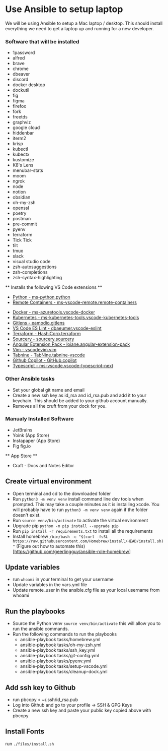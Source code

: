 # Use Ansible to setup laptop

We will be using Ansible to setup a Mac laptop / desktop. This should install everything we need to get a laptop up and running for a new developer.

### Software that will be installed  
* 1password
* alfred
* brave
* chrome
* dbeaver
* discord
* docker desktop
* dockutil
* fig
* figma
* firefox
* fork
* freetds
* graphviz
* google cloud
* hiddenbar
* iterm2
* krisp
* kubectl
* kubectx
* kustomize
* K8's Lens
* menubar-stats
* moom
* ngrok
* node
* notion
* obsidian
* oh-my-zsh
* openssl
* poetry
* postman
* pre-commit
* pyenv
* terraform
* Tick Tick
* tilt
* tmux
* slack
* visual studio code
* zsh-autosuggestions
* zsh-completions
* zsh-syntax-highlighting

** Installs the following VS Code extensions **
* [Python - ms-python.python](https://marketplace.visualstudio.com/items?itemName=ms-python.python)
* [Remote Containers - ms-vscode-remote.remote-containers](https://marketplace.visualstudio.com/items?itemName=ms-vscode-remote.remote-containers)
- [Docker - ms-azuretools.vscode-docker](https://marketplace.visualstudio.com/items?itemName=ms-azuretools.vscode-docker)
- [Kubernetes - ms-kubernetes-tools.vscode-kubernetes-tools](https://marketplace.visualstudio.com/items?itemName=ms-kubernetes-tools.vscode-kubernetes-tools)
- [Gitlens - eamodio.gitlens](https://marketplace.visualstudio.com/items?itemName=eamodio.gitlens)
- [VS Code ES Lint - dbaeumer.vscode-eslint](https://marketplace.visualstudio.com/items?itemName=dbaeumer.vscode-eslint)
- [Terraform - HashiCorp.terraform](https://marketplace.visualstudio.com/items?itemName=HashiCorp.terraform)
- [Sourcery - sourcery.sourcery](https://marketplace.visualstudio.com/items?itemName=sourcery.sourcery)
- [Angular Extension Pack - loiane.angular-extension-pack](https://marketplace.visualstudio.com/items?itemName=loiane.angular-extension-pack)
- [Vim - vscodevim.vim](https://marketplace.visualstudio.com/items?itemName=vscodevim.vim)
- [Tabnine - TabNine.tabnine-vscode](https://marketplace.visualstudio.com/items?itemName=TabNine.tabnine-vscode)
- [Github Copilot - GitHub.copilot](https://marketplace.visualstudio.com/items?itemName=GitHub.copilot)
- [Typescript - ms-vscode.vscode-typescript-next](https://marketplace.visualstudio.com/items?itemName=ms-vscode.vscode-typescript-next)
### Other Ansible tasks
* Set your global git name and email
* Create a new ssh key as id_rsa and id_rsa.pub and add it to your keychain. This should be added to your github account manually.
* Removes all the cruft from your dock for you.

### Manualy Installed Software
* JetBrains
* Yoink (App Store)
* Instapaper (App Store)
* Fig fig.io

** App Store **
* Craft - Docs and Notes Editor
## Create virtual environment
* Open terminal and cd to the downloaded folder
* Run `python3 -m venv venv` install command line dev tools when prompted. This may take a couple minutes as it is installing xcode. You will probably have to run `python3 -m venv venv` again if the folder doesn't exist.
* Run `source venv/bin/activate` to activate the virtual environment
* Upgrade pip `python -m pip install --upgrade pip`
* Run `pip install -r requirements.txt` to install all the requirements
* Install homebrew `/bin/bash -c "$(curl -fsSL https://raw.githubusercontent.com/Homebrew/install/HEAD/install.sh)"` (Figure out how to automate this)[https://github.com/geerlingguy/ansible-role-homebrew]
## Update variables
* run `whoami` in your terminal to get your username
* Update variables in the vars.yml file
* Update remote_user in the ansible.cfg file as your local username from whoami
## Run the playbooks

* Source the Python venv `source venv/bin/activate` this will allow you to run the ansible commands.
* Run the following commands to run the playbooks
  * ansible-playbook tasks/homebrew.yml
  * ansible-playbook tasks/oh-my-zsh.yml
  * ansible-playbook tasks/ssh_key.yml
  * ansible-playbook tasks/git-config.yml
  * ansible-playbook tasks/pyenv.yml
  * ansible-playbook tasks/setup-vscode.yml
  * ansible-playbook tasks/cleanup-dock.yml


## Add ssh key to Github
* run pbcopy < ~/.ssh/id_rsa.pub
* Log into Github and go to your profile -> SSH & GPG Keys
* Create a new ssh key and paste your public key copied above with pbcopy

## Install Fonts
run `./files/install.sh`